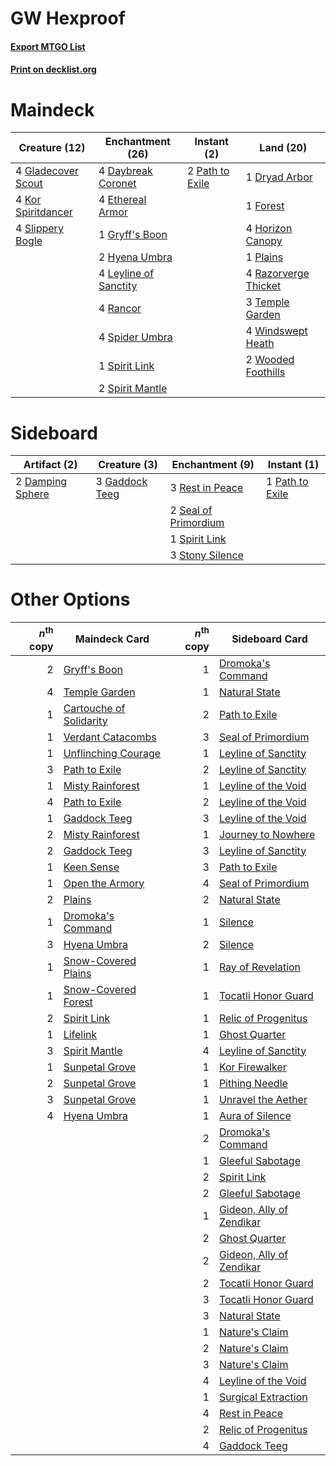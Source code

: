 # GW Hexproof

#### [Export MTGO List](../collection/GW%20Hexproof/GW%20Hexproof.txt)
#### [Print on decklist.org](http://decklist.org/?deckmain=4%09Daybreak%20Coronet%0A1%09Dryad%20Arbor%0A4%09Ethereal%20Armor%0A1%09Forest%0A4%09Gladecover%20Scout%0A1%09Gryff's%20Boon%0A4%09Horizon%20Canopy%0A2%09Hyena%20Umbra%0A4%09Kor%20Spiritdancer%0A4%09Leyline%20of%20Sanctity%0A2%09Path%20to%20Exile%0A1%09Plains%0A4%09Rancor%0A4%09Razorverge%20Thicket%0A4%09Slippery%20Bogle%0A4%09Spider%20Umbra%0A1%09Spirit%20Link%0A2%09Spirit%20Mantle%0A3%09Temple%20Garden%0A4%09Windswept%20Heath%0A2%09Wooded%20Foothills&deckside=2%09Damping%20Sphere%0A3%09Gaddock%20Teeg%0A1%09Path%20to%20Exile%0A3%09Rest%20in%20Peace%0A2%09Seal%20of%20Primordium%0A1%09Spirit%20Link%0A3%09Stony%20Silence)
# Maindeck

|                                        Creature (12)                                        |                                        Enchantment (26)                                        |                                       Instant (2)                                        |                                           Land (20)                                           |
|---------------------------------------------------------------------------------------------|------------------------------------------------------------------------------------------------|------------------------------------------------------------------------------------------|-----------------------------------------------------------------------------------------------|
|4 [Gladecover Scout](http://gatherer.wizards.com/Pages/Card/Details.aspx?multiverseid=370716)|4 [Daybreak Coronet](http://gatherer.wizards.com/Pages/Card/Details.aspx?multiverseid=397798)   |2 [Path to Exile](http://gatherer.wizards.com/Pages/Card/Details.aspx?multiverseid=370408)|1 [Dryad Arbor](http://gatherer.wizards.com/Pages/Card/Details.aspx?multiverseid=282542)       |
|4 [Kor Spiritdancer](http://gatherer.wizards.com/Pages/Card/Details.aspx?multiverseid=423434)|4 [Ethereal Armor](http://gatherer.wizards.com/Pages/Card/Details.aspx?multiverseid=265414)     |                                                                                          |1 [Forest](http://gatherer.wizards.com/Pages/Card/Details.aspx?multiverseid=439605)            |
|4 [Slippery Bogle](http://gatherer.wizards.com/Pages/Card/Details.aspx?multiverseid=150999)  |1 [Gryff's Boon](http://gatherer.wizards.com/Pages/Card/Details.aspx?multiverseid=409758)       |                                                                                          |4 [Horizon Canopy](http://gatherer.wizards.com/Pages/Card/Details.aspx?multiverseid=438806)    |
|                                                                                             |2 [Hyena Umbra](http://gatherer.wizards.com/Pages/Card/Details.aspx?multiverseid=423433)        |                                                                                          |1 [Plains](http://gatherer.wizards.com/Pages/Card/Details.aspx?multiverseid=439601)            |
|                                                                                             |4 [Leyline of Sanctity](http://gatherer.wizards.com/Pages/Card/Details.aspx?multiverseid=397677)|                                                                                          |4 [Razorverge Thicket](http://gatherer.wizards.com/Pages/Card/Details.aspx?multiverseid=209407)|
|                                                                                             |4 [Rancor](http://gatherer.wizards.com/Pages/Card/Details.aspx?multiverseid=423501)             |                                                                                          |3 [Temple Garden](http://gatherer.wizards.com/Pages/Card/Details.aspx?multiverseid=405112)     |
|                                                                                             |4 [Spider Umbra](http://gatherer.wizards.com/Pages/Card/Details.aspx?multiverseid=220555)       |                                                                                          |4 [Windswept Heath](http://gatherer.wizards.com/Pages/Card/Details.aspx?multiverseid=405115)   |
|                                                                                             |1 [Spirit Link](http://gatherer.wizards.com/Pages/Card/Details.aspx?multiverseid=1635)          |                                                                                          |2 [Wooded Foothills](http://gatherer.wizards.com/Pages/Card/Details.aspx?multiverseid=405116)  |
|                                                                                             |2 [Spirit Mantle](http://gatherer.wizards.com/Pages/Card/Details.aspx?multiverseid=423437)      |                                                                                          |                                                                                               |


# Sideboard

|                                       Artifact (2)                                        |                                      Creature (3)                                       |                                        Enchantment (9)                                        |                                       Instant (1)                                        |
|-------------------------------------------------------------------------------------------|-----------------------------------------------------------------------------------------|-----------------------------------------------------------------------------------------------|------------------------------------------------------------------------------------------|
|2 [Damping Sphere](http://gatherer.wizards.com/Pages/Card/Details.aspx?multiverseid=443101)|3 [Gaddock Teeg](http://gatherer.wizards.com/Pages/Card/Details.aspx?multiverseid=140188)|3 [Rest in Peace](http://gatherer.wizards.com/Pages/Card/Details.aspx?multiverseid=442021)     |1 [Path to Exile](http://gatherer.wizards.com/Pages/Card/Details.aspx?multiverseid=370408)|
|                                                                                           |                                                                                         |2 [Seal of Primordium](http://gatherer.wizards.com/Pages/Card/Details.aspx?multiverseid=425960)|                                                                                          |
|                                                                                           |                                                                                         |1 [Spirit Link](http://gatherer.wizards.com/Pages/Card/Details.aspx?multiverseid=1635)         |                                                                                          |
|                                                                                           |                                                                                         |3 [Stony Silence](http://gatherer.wizards.com/Pages/Card/Details.aspx?multiverseid=425850)     |                                                                                          |


# Other Options

|*n*<sup>th</sup> copy|                                          Maindeck Card                                           |*n*<sup>th</sup> copy|                                          Sideboard Card                                           |
|--------------------:|--------------------------------------------------------------------------------------------------|--------------------:|---------------------------------------------------------------------------------------------------|
|                    2|[Gryff's Boon](http://gatherer.wizards.com/Pages/Card/Details.aspx?multiverseid=409758)           |                    1|[Dromoka's Command](http://gatherer.wizards.com/Pages/Card/Details.aspx?multiverseid=394558)       |
|                    4|[Temple Garden](http://gatherer.wizards.com/Pages/Card/Details.aspx?multiverseid=405112)          |                    1|[Natural State](http://gatherer.wizards.com/Pages/Card/Details.aspx?multiverseid=407646)           |
|                    1|[Cartouche of Solidarity](http://gatherer.wizards.com/Pages/Card/Details.aspx?multiverseid=426709)|                    2|[Path to Exile](http://gatherer.wizards.com/Pages/Card/Details.aspx?multiverseid=370408)           |
|                    1|[Verdant Catacombs](http://gatherer.wizards.com/Pages/Card/Details.aspx?multiverseid=426074)      |                    3|[Seal of Primordium](http://gatherer.wizards.com/Pages/Card/Details.aspx?multiverseid=425960)      |
|                    1|[Unflinching Courage](http://gatherer.wizards.com/Pages/Card/Details.aspx?multiverseid=426022)    |                    1|[Leyline of Sanctity](http://gatherer.wizards.com/Pages/Card/Details.aspx?multiverseid=397677)     |
|                    3|[Path to Exile](http://gatherer.wizards.com/Pages/Card/Details.aspx?multiverseid=370408)          |                    2|[Leyline of Sanctity](http://gatherer.wizards.com/Pages/Card/Details.aspx?multiverseid=397677)     |
|                    1|[Misty Rainforest](http://gatherer.wizards.com/Pages/Card/Details.aspx?multiverseid=426065)       |                    1|[Leyline of the Void](http://gatherer.wizards.com/Pages/Card/Details.aspx?multiverseid=205013)     |
|                    4|[Path to Exile](http://gatherer.wizards.com/Pages/Card/Details.aspx?multiverseid=370408)          |                    2|[Leyline of the Void](http://gatherer.wizards.com/Pages/Card/Details.aspx?multiverseid=205013)     |
|                    1|[Gaddock Teeg](http://gatherer.wizards.com/Pages/Card/Details.aspx?multiverseid=140188)           |                    3|[Leyline of the Void](http://gatherer.wizards.com/Pages/Card/Details.aspx?multiverseid=205013)     |
|                    2|[Misty Rainforest](http://gatherer.wizards.com/Pages/Card/Details.aspx?multiverseid=426065)       |                    1|[Journey to Nowhere](http://gatherer.wizards.com/Pages/Card/Details.aspx?multiverseid=222761)      |
|                    2|[Gaddock Teeg](http://gatherer.wizards.com/Pages/Card/Details.aspx?multiverseid=140188)           |                    3|[Leyline of Sanctity](http://gatherer.wizards.com/Pages/Card/Details.aspx?multiverseid=397677)     |
|                    1|[Keen Sense](http://gatherer.wizards.com/Pages/Card/Details.aspx?multiverseid=122451)             |                    3|[Path to Exile](http://gatherer.wizards.com/Pages/Card/Details.aspx?multiverseid=370408)           |
|                    1|[Open the Armory](http://gatherer.wizards.com/Pages/Card/Details.aspx?multiverseid=409771)        |                    4|[Seal of Primordium](http://gatherer.wizards.com/Pages/Card/Details.aspx?multiverseid=425960)      |
|                    2|[Plains](http://gatherer.wizards.com/Pages/Card/Details.aspx?multiverseid=439601)                 |                    2|[Natural State](http://gatherer.wizards.com/Pages/Card/Details.aspx?multiverseid=407646)           |
|                    1|[Dromoka's Command](http://gatherer.wizards.com/Pages/Card/Details.aspx?multiverseid=394558)      |                    1|[Silence](http://gatherer.wizards.com/Pages/Card/Details.aspx?multiverseid=370578)                 |
|                    3|[Hyena Umbra](http://gatherer.wizards.com/Pages/Card/Details.aspx?multiverseid=423433)            |                    2|[Silence](http://gatherer.wizards.com/Pages/Card/Details.aspx?multiverseid=370578)                 |
|                    1|[Snow-Covered Plains](http://gatherer.wizards.com/Pages/Card/Details.aspx?multiverseid=184815)    |                    1|[Ray of Revelation](http://gatherer.wizards.com/Pages/Card/Details.aspx?multiverseid=34199)        |
|                    1|[Snow-Covered Forest](http://gatherer.wizards.com/Pages/Card/Details.aspx?multiverseid=184812)    |                    1|[Tocatli Honor Guard](http://gatherer.wizards.com/Pages/Card/Details.aspx?multiverseid=435194)     |
|                    2|[Spirit Link](http://gatherer.wizards.com/Pages/Card/Details.aspx?multiverseid=1635)              |                    1|[Relic of Progenitus](http://gatherer.wizards.com/Pages/Card/Details.aspx?multiverseid=205326)     |
|                    1|[Lifelink](http://gatherer.wizards.com/Pages/Card/Details.aspx?multiverseid=220182)               |                    1|[Ghost Quarter](http://gatherer.wizards.com/Pages/Card/Details.aspx?multiverseid=430470)           |
|                    3|[Spirit Mantle](http://gatherer.wizards.com/Pages/Card/Details.aspx?multiverseid=423437)          |                    4|[Leyline of Sanctity](http://gatherer.wizards.com/Pages/Card/Details.aspx?multiverseid=397677)     |
|                    1|[Sunpetal Grove](http://gatherer.wizards.com/Pages/Card/Details.aspx?multiverseid=420946)         |                    1|[Kor Firewalker](http://gatherer.wizards.com/Pages/Card/Details.aspx?multiverseid=442010)          |
|                    2|[Sunpetal Grove](http://gatherer.wizards.com/Pages/Card/Details.aspx?multiverseid=420946)         |                    1|[Pithing Needle](http://gatherer.wizards.com/Pages/Card/Details.aspx?multiverseid=425815)          |
|                    3|[Sunpetal Grove](http://gatherer.wizards.com/Pages/Card/Details.aspx?multiverseid=420946)         |                    1|[Unravel the Aether](http://gatherer.wizards.com/Pages/Card/Details.aspx?multiverseid=378515)      |
|                    4|[Hyena Umbra](http://gatherer.wizards.com/Pages/Card/Details.aspx?multiverseid=423433)            |                    1|[Aura of Silence](http://gatherer.wizards.com/Pages/Card/Details.aspx?multiverseid=405132)         |
|                     |                                                                                                  |                    2|[Dromoka's Command](http://gatherer.wizards.com/Pages/Card/Details.aspx?multiverseid=394558)       |
|                     |                                                                                                  |                    1|[Gleeful Sabotage](http://gatherer.wizards.com/Pages/Card/Details.aspx?multiverseid=220585)        |
|                     |                                                                                                  |                    2|[Spirit Link](http://gatherer.wizards.com/Pages/Card/Details.aspx?multiverseid=1635)               |
|                     |                                                                                                  |                    2|[Gleeful Sabotage](http://gatherer.wizards.com/Pages/Card/Details.aspx?multiverseid=220585)        |
|                     |                                                                                                  |                    1|[Gideon, Ally of Zendikar](http://gatherer.wizards.com/Pages/Card/Details.aspx?multiverseid=401897)|
|                     |                                                                                                  |                    2|[Ghost Quarter](http://gatherer.wizards.com/Pages/Card/Details.aspx?multiverseid=430470)           |
|                     |                                                                                                  |                    2|[Gideon, Ally of Zendikar](http://gatherer.wizards.com/Pages/Card/Details.aspx?multiverseid=401897)|
|                     |                                                                                                  |                    2|[Tocatli Honor Guard](http://gatherer.wizards.com/Pages/Card/Details.aspx?multiverseid=435194)     |
|                     |                                                                                                  |                    3|[Tocatli Honor Guard](http://gatherer.wizards.com/Pages/Card/Details.aspx?multiverseid=435194)     |
|                     |                                                                                                  |                    3|[Natural State](http://gatherer.wizards.com/Pages/Card/Details.aspx?multiverseid=407646)           |
|                     |                                                                                                  |                    1|[Nature's Claim](http://gatherer.wizards.com/Pages/Card/Details.aspx?multiverseid=438743)          |
|                     |                                                                                                  |                    2|[Nature's Claim](http://gatherer.wizards.com/Pages/Card/Details.aspx?multiverseid=438743)          |
|                     |                                                                                                  |                    3|[Nature's Claim](http://gatherer.wizards.com/Pages/Card/Details.aspx?multiverseid=438743)          |
|                     |                                                                                                  |                    4|[Leyline of the Void](http://gatherer.wizards.com/Pages/Card/Details.aspx?multiverseid=205013)     |
|                     |                                                                                                  |                    1|[Surgical Extraction](http://gatherer.wizards.com/Pages/Card/Details.aspx?multiverseid=397706)     |
|                     |                                                                                                  |                    4|[Rest in Peace](http://gatherer.wizards.com/Pages/Card/Details.aspx?multiverseid=442021)           |
|                     |                                                                                                  |                    2|[Relic of Progenitus](http://gatherer.wizards.com/Pages/Card/Details.aspx?multiverseid=205326)     |
|                     |                                                                                                  |                    4|[Gaddock Teeg](http://gatherer.wizards.com/Pages/Card/Details.aspx?multiverseid=140188)            |

